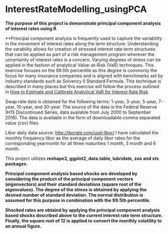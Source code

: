 # InterestRateModelling_usingPCA
**The purpose of this project is demonstrate principal component analysis of interest rates using R**. 

**Principal component analysis is frequently used to capture the variability in the movement of interest rates along the term structure. Understanding the varability allows for creation of stressed interest rate term structures that can be applied as part of a risk management program wherever the uncertainty of interest rates is a concern. Varying degrees of stress can be applied in the fashion of analytical Value-at-Risk (VaR) techniques. This exercise focuses on the 99.5th percentile as this degree is commonly the focus for many insurance companies and is aligned with benchmarks set by industry standards such as Solvency II Standard Formula. This technique is described in many places but this exercise will follow the process outlined in [How to Estimate and Calibrate Analytical VaR for Interest Rate Risk](https://hugepdf.com/queue/how-to-estimate-and-calibrate-analytical-var-for-interest-rate-risk_pdf?queue_id=-1).

Swap rate data is obtained for the following terms: 1-year, 3-year, 5-year, 7-year, 10-year, and 30-year. The source of the data is the Federal Reserve (H15 Discontinued Series, data available from July 2000 to September 2016). The data is available in the form of downloadable comma separated value (csv) files.

Libor daily data source: http://iborate.com/usd-libor/
I have calculated the monthly frequency libor as the average of daily libor rates for the corresponding yearmonth for all three maturities 1 month, 3 month and 6 month.

This project utilizes **reshape2, ggplot2, data.table, lubridate, zoo and xts packages**. 

**Principal component analysis based shocks are developed by considering the product of the principal component vectors (eigenvectors) and their standard deviations (square root of the eigenvalues). The degree of the stress is obtained by applying the desired number of standard deviation. The normal distribution is assumed for this purpose in combination with the 99.5th percentile.**

**Shocked rates are obtaind by applying the principal component analysis based shocks described above to the current interest rate term structure. Finally, the square root of 12 is applied to convert the monthly volatility to an annual figure.**
